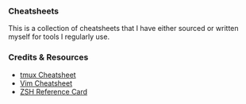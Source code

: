### Cheatsheets ###

This is a collection of cheatsheets that I have either sourced or written myself for tools I regularly use.

### Credits & Resources ###

* [tmux Cheatsheet](https://gist.github.com/MohamedAlaa/2961058)
* [Vim Cheatsheet](http://vim.rtorr.com/)
* [ZSH Reference Card](http://www.bash2zsh.com/zsh_refcard/refcard.pdf)
